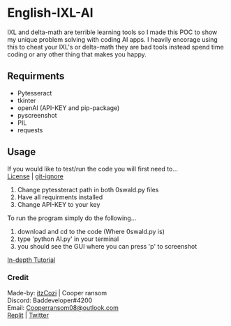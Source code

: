 # English-IXL-AI
IXL and delta-math are terrible learning tools so I made this POC to show my unique problem solving with coding AI apps. I heavily encorage using this to cheat your IXL's or delta-math they are bad tools instead spend time coding or any other thing that makes you happy.

## Requirments
- Pytesseract
- tkinter
- openAI (API-KEY and pip-package)
- pyscreenshot
- PIL
- requests

## Usage
If you would like to test/run the code you will first need to...  
[License](ignore/LICENSE) | [git-ignore](ignore/LICENSE)  

1. Change pytessteract path in both 0swald.py files
2. Have all requirments installed
3. Change API-KEY to your key

To run the program simply do the following...

1. download and cd to the code (Where 0swald.py is)
2. type 'python AI.py' in your terminal
3. you should see the GUI where you can press 'p' to screenshot

[In-depth Tutorial]()

### Credit
Made-by: [itzCozi](https://github.com/itzCozi) | Cooper ransom   
Discord: Baddeveloper#4200  
Email: Cooperransom08@outlook.com                                 
[Replit](https://replit.com/@cozi08) | [Twitter](https://twitter.com/ransom_cooper)
